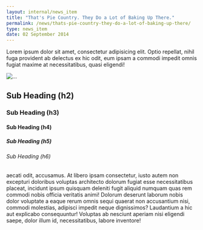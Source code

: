 ```yaml
---
layout: internal/news_item
title: "That's Pie Country. They Do a Lot of Baking Up There."
permalink: /news/thats-pie-country-they-do-a-lot-of-baking-up-there/
type: news_item
date: 02 September 2014
---
```


Lorem ipsum dolor sit amet, consectetur adipisicing elit. Optio repellat, nihil fuga provident ab delectus ex hic odit, eum ipsam a commodi impedit omnis fugiat maxime at necessitatibus, quasi eligendi!

<span class="image-right"><img src="http://placehold.it/380x253" alt="..."></span>

## Sub Heading (h2)

### Sub Heading (h3)

#### Sub Heading (h4)

##### Sub Heading (h5)

###### Sub Heading (h6)

aecati odit, accusamus. At libero ipsam consectetur, iusto autem non excepturi doloribus voluptas architecto dolorum fugiat esse necessitatibus placeat, incidunt ipsum quisquam deleniti fugit aliquid numquam quas rem commodi nobis officia veritatis animi! Dolorum deserunt laborum nobis dolor voluptate a eaque rerum omnis sequi quaerat non accusantium nisi, commodi molestias, adipisci impedit neque dignissimos? Laudantium a hic aut explicabo consequuntur! Voluptas ab nesciunt aperiam nisi eligendi saepe, dolor illum id, necessitatibus, labore inventore!